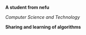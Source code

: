 **A student from nefu**

*Computer Science and Technology*

****Sharing and learning of algorithms****
